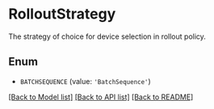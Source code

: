 # RolloutStrategy

The strategy of choice for device selection in rollout policy.

## Enum

* `BATCHSEQUENCE` (value: `'BatchSequence'`)

[[Back to Model list]](../README.md#documentation-for-models) [[Back to API list]](../README.md#documentation-for-api-endpoints) [[Back to README]](../README.md)


